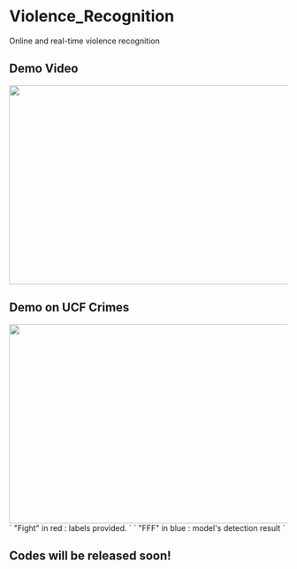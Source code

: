 # Violence_Recognition
Online and real-time violence recognition

## Demo Video
<img src="figures/three.gif" width="640" height="360"/>

## Demo on UCF Crimes
<img src="figures/ucf.gif" width="640" height="360"/>
` "Fight" in red : labels provided. `
` "FFF" in blue : model's detection result `


## Codes will be released soon!

